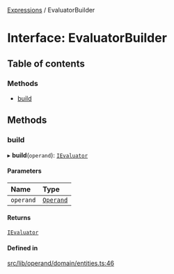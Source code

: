 [Expressions](../README.md) / EvaluatorBuilder

# Interface: EvaluatorBuilder

## Table of contents

### Methods

- [build](EvaluatorBuilder.md#build)

## Methods

### build

▸ **build**(`operand`): [`IEvaluator`](IEvaluator.md)

#### Parameters

| Name | Type |
| :------ | :------ |
| `operand` | [`Operand`](../classes/Operand.md) |

#### Returns

[`IEvaluator`](IEvaluator.md)

#### Defined in

[src/lib/operand/domain/entities.ts:46](https://github.com/data7expressions/3xpr/blob/820056652399b9d4be780d625cfa3ed69c7546d3/src/lib/operand/domain/entities.ts#L46)
